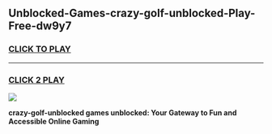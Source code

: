 
## Unblocked-Games-crazy-golf-unblocked-Play-Free-dw9y7
<h3>
<a href="https://premium76.site?title=crazy-golf-unblocked&ref=18A1">CLICK TO PLAY</a></h3>
<hr>

<h3>
<a href="https://premium76.site?title=crazy-golf-unblocked&ref=18A1">CLICK 2 PLAY</a>
  
</h3>

<a href="https://premium76.site?title=crazy-golf-unblocked&ref=18A1"><img src="https://clearcache.store/games.png"></a>


**crazy-golf-unblocked games unblocked: Your Gateway to Fun and Accessible Online Gaming**
